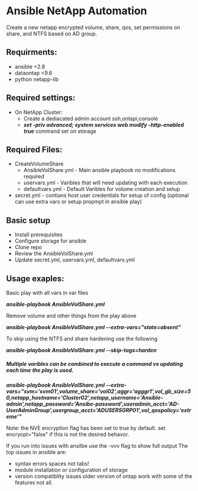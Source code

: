# Ansible NetApp Automation
 
Create a new netapp encrypted volume, share, qos, set permissions on share, and NTFS based on AD group. 

## Requirments:
   -  ansible <2.8
   -  dataontap <9.6
   -  python netapp-lib
    
## Required settings:
   - On NetApp Cluster:
     - Create a dediacated admin account ssh,ontapi,console
     - ***set -priv advanced; system services web modify -http-enabled true*** command set on storage

## Required Files:
   - CreateVolumeShare
     - AnsibleVolShare.yml    - Main ansible playbook no modifications required
     - uservars.yml           - Varibles that will need updating with each execution
     - defaultvars.yml        - Default Varibles for volume creation and setup
   - secret.yml               - contians host user credentials for setup of config (optional can use extra vars or setup propmpt in ansible play)

## Basic setup
   - Install prerequisites
   - Configure storage for ansible
   - Clone repo
   - Review the AnsibleVolShare.yml
   - Update secret.yml, uservars.yml, defaultvars.yml


## Usage exaples:
Basic play with all vars in var files

***ansible-playbook AnsibleVolShare.yml***

Remove volume and other things from the play above

***ansible-playbook AnsibleVolShare.yml --extra-vars="state=absent"***

To skip using the NTFS and share hardening use the following

***ansible-playbook AnsibleVolShare.yml --skip-tags=harden***


##### Multiple varibles can be combined to execute a command vs updating each time the play is used.
***ansible-playbook AnsibleVolShare.yml --extra-vars="svm='svm01',volume_share='vol02',aggr='agggr1',vol_gb_size=50,netapp_hostname='Cluster02',netapp_username='Ansible-admin',netapp_password='Ansibe-password',useradmin_acct='AD-UserAdminGroup',usergroup_acct='ADUSERSGRP01',vol_qospolicy='extreme'"***


Note: the NVE encryption flag has been set to true by default. set encryopt="false" if this is not the desired behavor.

If you run into issues with ansilbe use the -vvv flag to show full output 
The top issues in ansible are:
   - syntax errors spaces not tabs!
   - module installation or configuration of storage
   - version compatiblity issues older version of ontap work with some of the features not all. 
